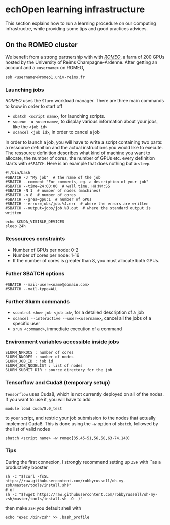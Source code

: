 # echOpen learning infrastructure

This section explains how to run a learning procedure on our computing infrastructre, while providing some tips and good practices advices.

## On the ROMEO cluster

We benefit from a strong partnership with with [_ROMEO_](https://romeo.univ-reims.fr/), a farm of 200 GPUs hosted by the University of Reims Champagne-Ardenne. 
After getting an account and a `<username>` on ROMEO,

```
ssh <username>@romeo1.univ-reims.fr
```

### Launching jobs

_ROMEO_ uses the `Slurm` workload manager. There are three main commands to know in order to start off

* `sbatch <script name>`, for launching scripts.
* `squeue -u <username>`, to display various information about your jobs, like the `<job id>`
* `scancel <job id>`, in order to cancel a job

In order to launch a job, you will have to write a script containing two parts: a ressource definition and the actual instructions you would like to execute.  The ressource definition describes what kind of machine you want to allocate, the number of cores, the number of GPUs etc. every definition starts with `#SBATCH`. Here is an example that does nothing but a `sleep`.

```
#!/bin/bash
#SBATCH -J "My job"  # the name of the job
#SBATCH --comment "For comments, eg. a description of your job"
#SBATCH --time=24:00:00  # wall time, HH:MM:SS
#SBATCH -N 1  # number of nodes (machines)
#SBATCH -n 8  # number of cores
#SBATCH --gres=gpu:1  # number of GPUs
#SBATCH --error=jobs/job.%J.err  # where the errors are written
#SBATCH --output=jobs/job.%J.out  # where the standard output is written

echo $CUDA_VISIBLE_DEVICES
sleep 24h
```

### Ressources constraints

* Number of GPUs per node: 0-2
* Number of cores per node:  1-16
* If the number of cores is greater than 8, you must allocate both GPUs. 

### Futher SBATCH options

```
#SBATCH --mail-user=<name@domain.com>
#SBATCH --mail-type=ALL
```

### Further Slurm commands

* `scontrol show job <job id>`, for a detailed description of a job
* `scancel --interactive --user=<username>`, cancel all the jobs of a specific user
* `srun <command>`, immediate execution of a command

### Environment variables accessible inside jobs

```
SLURM_NPROCS : number of cores
SLURM_NNODES : number of nodes
SLURM_JOB_ID : job id
SLURM_JOB_NODELIST : list of nodes
SLURM_SUBMIT_DIR : source directory for the job
```

### Tensorflow and Cuda8 \(temporary setup\)

`Tensorflow` uses Cuda8, which is not currently deployed on all of the nodes. If you want to use it, you will have to add

```
module load cuda/8.0_test
```

to your script, and restric your job submission to the nodes that actually implement Cuda8. This is done using the `-w` option of `sbatch`, followed by the list of valid nodes

```
sbatch <script name> -w romeo[35,45-51,56,58,63-74,140]
```

### Tips

During the first connexion, I strongly recommend setting up `ZSH` with \`\`as a productivity booster

```
sh -c "$(curl -fsSL     https://raw.githubusercontent.com/robbyrussell/oh-my-zsh/master/tools/install.sh)"
# or
sh -c "$(wget https://raw.githubusercontent.com/robbyrussell/oh-my-zsh/master/tools/install.sh -O -)"
```

then make `ZSH` you default shell with

```
echo "exec /bin/zsh" >> .bash_profile
```

### 



